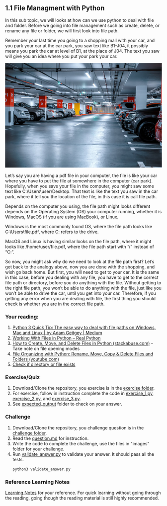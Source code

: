 ## 1.1 File Managment with Python

In this sub topic, we will looks at how can we use python to deal with file and folder. Before we going into file management such as create, delete, or rename any file or folder, we will first look into file path.

Remember your last time you going to a shopping mall with your car, and you park your car at the car park, you saw text like B1-J04, it possibly means you park the car at level of B1, at the place of J04. The text you saw will give you an idea where you put your park your car. 

![image.png](../../assets/topic-1-carpark.png)

Let’s say you are having a pdf file in your computer, the file is like your car where you have to put the file at somewhere in the computer (car park). Hopefully, when you save your file in the computer, you might saw some text like C:\Users\user\Desktop. That text is like the text you saw in the car park, where it tell you the location of the file, in this case it is call file path.

Depends on the computer you using, the file path might looks different depends on the Operating System (OS) your computer running, whether it is Windows, MacOS (if you are using MacBook), or Linux. 

Windows is the most commonly found OS, where the file path looks like C:\Users\file.pdf, where C: refers to the drive.

MacOS and Linux is having similar looks on the file path, where it might looks like /home/user/file.pdf, where the file path start with “/” instead of “C:”. 

So now, you might ask why do we need to look at the file path first? Let’s get back to the analogy above, now you are done with the shopping, and wish go back home. But first, you will need to get to your car. It is the same in this case, before you dealing with any file, you have to get to the correct file path or directory, before you do anything with the file. Without getting to the right file path, you won’t be able to do anything with the file, just like you won’t be able to drive the car, until you get into your car. Therefore, if you getting any error when you are dealing with file, the first thing you should check is whether you are in the correct file path.

### Your reading:

1. [Python 3 Quick Tip: The easy way to deal with file paths on Windows, Mac and Linux | by Adam Geitgey | Medium](https://medium.com/@ageitgey/python-3-quick-tip-the-easy-way-to-deal-with-file-paths-on-windows-mac-and-linux-11a072b58d5f)
2. [Working With Files in Python – Real Python](https://realpython.com/working-with-files-in-python/#traversing-directories-and-processing-files) 
3. [How to Create, Move, and Delete Files in Python (stackabuse.com)](https://stackabuse.com/how-to-create-move-and-delete-files-in-python/) - Take note on file opening modes
4. [File Organizing with Python: Rename, Move, Copy & Delete Files and Folders (youtube.com)](https://www.youtube.com/watch?v=NOvFZamGXXo)
5. [Check if directory or file exists](https://stackoverflow.com/questions/8933237/how-do-i-check-if-a-directory-exists-in-python)

### Exercise/Quiz
1. Download/Clone the repository, you exercise is in the [exercise folder](exercise).
2. For exercise, follow in instruction complete the code in [exercise_1.py](exercise/exercise_1.py), [exercise_2.py](exercise/exercise_2.py), and [exercise_3.py](exercise/exercise_3.py).
3. See [expected_output](exercise/expected_output/) folder to check on your answer.

### Challenge
1. Download/Clone the repository, you challenge question is in the [challenge folder](challenge/question.txt).
2. Read the [question.md](challenge/question.md) for instruction.
3. Write the code to complete the challenge, use the files in "images" folder for your challenge.
4. Run [validate_answer.py](challenge/validate_answer.py) to validate your answer. It should pass all the tests.
    ```python
    python3 validate_answer.py
    ```

### Reference Learning Notes
[Learning Notes](learning_notes.py) for your reference. For quick learning without going through the reading, going though the reading material is still highly recommended.
